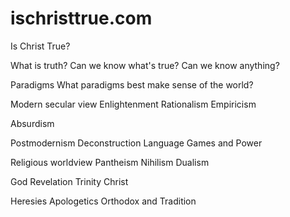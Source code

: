 # ischristtrue.com
Is Christ True?

<!--
Lord Jesus Christ
Son of God
Have mercy on me, a sinner
-->

What is truth?
Can we know what's true?
Can we know anything?

Paradigms
What paradigms best make sense of the world?

Modern secular view
Enlightenment
Rationalism
Empiricism 

Absurdism 

Postmodernism
Deconstruction
Language Games and Power

Religious worldview
Pantheism
Nihilism
Dualism

God
Revelation
Trinity
Christ

Heresies
Apologetics
Orthodox and Tradition




